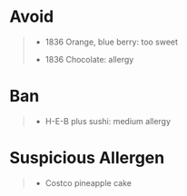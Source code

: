 # Avoid
> - 1836 Orange, blue berry: too sweet
>
> - 1836 Chocolate: allergy
>

# Ban
> - H-E-B plus sushi: medium allergy

# Suspicious Allergen
> - Costco pineapple cake
